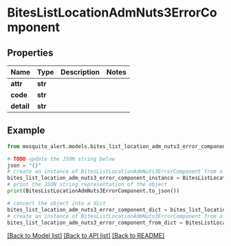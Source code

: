 # BitesListLocationAdmNuts3ErrorComponent


## Properties

Name | Type | Description | Notes
------------ | ------------- | ------------- | -------------
**attr** | **str** |  | 
**code** | **str** |  | 
**detail** | **str** |  | 

## Example

```python
from mosquito_alert.models.bites_list_location_adm_nuts3_error_component import BitesListLocationAdmNuts3ErrorComponent

# TODO update the JSON string below
json = "{}"
# create an instance of BitesListLocationAdmNuts3ErrorComponent from a JSON string
bites_list_location_adm_nuts3_error_component_instance = BitesListLocationAdmNuts3ErrorComponent.from_json(json)
# print the JSON string representation of the object
print(BitesListLocationAdmNuts3ErrorComponent.to_json())

# convert the object into a dict
bites_list_location_adm_nuts3_error_component_dict = bites_list_location_adm_nuts3_error_component_instance.to_dict()
# create an instance of BitesListLocationAdmNuts3ErrorComponent from a dict
bites_list_location_adm_nuts3_error_component_from_dict = BitesListLocationAdmNuts3ErrorComponent.from_dict(bites_list_location_adm_nuts3_error_component_dict)
```
[[Back to Model list]](../README.md#documentation-for-models) [[Back to API list]](../README.md#documentation-for-api-endpoints) [[Back to README]](../README.md)


